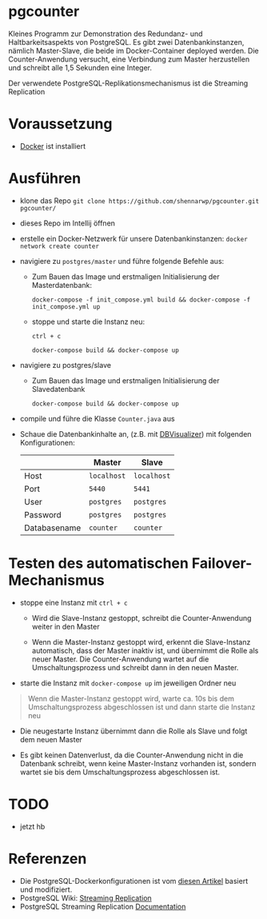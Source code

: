 # pgcounter

Kleines Programm zur Demonstration des Redundanz- und Haltbarkeitsaspekts von PostgreSQL.
Es gibt zwei Datenbankinstanzen, nämlich Master-Slave, die beide im Docker-Container deployed werden.
Die Counter-Anwendung versucht, eine Verbindung zum Master herzustellen und schreibt alle 1,5 Sekunden eine Integer.

Der verwendete PostgreSQL-Replikationsmechanismus ist die Streaming Replication

# Voraussetzung

- [Docker](https://www.docker.com/) ist installiert

# Ausführen

- klone das Repo `git clone https://github.com/shennarwp/pgcounter.git pgcounter/`

- dieses Repo im Intellij öffnen

- erstelle ein Docker-Netzwerk für unsere Datenbankinstanzen: `docker network create counter`

- navigiere zu `postgres/master` und führe folgende Befehle aus:

	- Zum Bauen das Image und erstmaligen Initialisierung der Masterdatenbank:

		`docker-compose -f init_compose.yml build && docker-compose -f init_compose.yml up`

	- stoppe und starte die Instanz neu:

		`ctrl + c`

		`docker-compose build && docker-compose up`

- navigiere zu postgres/slave

	- Zum Bauen das Image und erstmaligen Initialisierung der Slavedatenbank

		`docker-compose build && docker-compose up`

- compile und führe die Klasse `Counter.java` aus

- Schaue die Datenbankinhalte an, (z.B. mit [DBVisualizer](https://www.dbvis.com/))
	mit folgenden Konfigurationen:

	|              | Master      | Slave       |
	|--------------|-------------|-------------|
	| Host         | `localhost` | `localhost` |
	| Port         | `5440`      | `5441`      |
	| User         | `postgres`  | `postgres`  |
	| Password     | `postgres`  | `postgres`  |
	| Databasename | `counter`   | `counter`   |

# Testen des automatischen Failover-Mechanismus

- stoppe eine Instanz mit `ctrl + c`

	- Wird die Slave-Instanz gestoppt, schreibt die Counter-Anwendung weiter in den Master

	- Wenn die Master-Instanz gestoppt wird, erkennt die Slave-Instanz automatisch,
		dass der Master inaktiv ist, und übernimmt die Rolle als neuer Master.
		Die Counter-Anwendung wartet auf die Umschaltungsprozess und schreibt dann in den neuen Master.

- starte die Instanz mit `docker-compose up` im jeweiligen Ordner neu

>Wenn die Master-Instanz gestoppt wird, warte ca. 10s bis dem Umschaltungsprozess abgeschlossen ist
	und dann starte die Instanz neu

- Die neugestarte Instanz übernimmt dann die Rolle als Slave und folgt dem neuen Master

- Es gibt keinen Datenverlust, da die Counter-Anwendung nicht in die Datenbank schreibt,
	wenn keine Master-Instanz vorhanden ist, sondern wartet sie bis dem Umschaltungsprozess abgeschlossen ist.

# TODO

- jetzt hb


# Referenzen

- Die PostgreSQL-Dockerkonfigurationen ist vom
[diesen Artikel](https://medium.com/@2hamed/replicating-postgres-inside-docker-the-how-to-3244dc2305be) basiert und modifiziert.
- PostgreSQL Wiki: [Streaming Replication](https://wiki.postgresql.org/wiki/Streaming_Replication)
- PostgreSQL Streaming Replication [Documentation](https://www.postgresql.org/docs/current/warm-standby.html)
